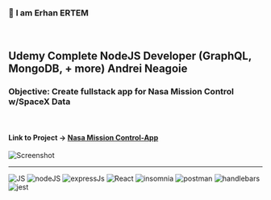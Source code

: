 ### 👋 **I am Erhan ERTEM**

&emsp;

## Udemy Complete NodeJS Developer (GraphQL, MongoDB, + more) Andrei Neagoie

### **Objective:** Create fullstack app for Nasa Mission Control w/SpaceX Data

&emsp;

#### Link to Project &rarr; [Nasa Mission Control-App](http://54.163.71.203:8000/launch)

![Screenshot](screenshot.gif)

---

![JS](https://img.shields.io/badge/JavaScript-323330?style=for-the-badge&logo=javascript&logoColor=F7DF1E) ![nodeJS](https://img.shields.io/badge/Node.js-339933?style=for-the-badge&logo=nodedotjs&logoColor=white) ![expressJs](https://img.shields.io/badge/Express.js-000000?style=for-the-badge&logo=express&logoColor=white) ![React](https://img.shields.io/badge/React-20232A?style=for-the-badge&logo=react&logoColor=61DAF) ![insomnia](https://img.shields.io/badge/Insomnia-5849be?style=for-the-badge&logo=Insomnia&logoColor=white) ![postman](https://img.shields.io/badge/Postman-FF6C37?style=for-the-badge&logo=Postman&logoColor=white) ![handlebars](https://img.shields.io/badge/Handlebars%20js-f0772b?style=for-the-badge&logo=handlebarsdotjs&logoColor=black) ![jest](https://img.shields.io/badge/Jest-C21325?style=for-the-badge&logo=jest&logoColor=white)

&emsp;
